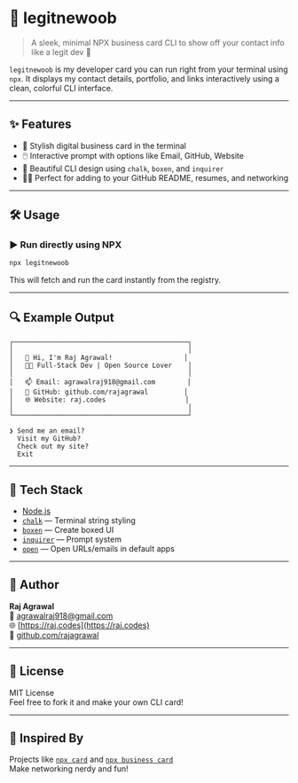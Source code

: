 # 💼 legitnewoob

> A sleek, minimal NPX business card CLI to show off your contact info like a legit dev 🚀

`legitnewoob` is my developer card you can run right from your terminal using `npx`. It displays my contact details, portfolio, and links interactively using a clean, colorful CLI interface.

---

## ✨ Features

- 📇 Stylish digital business card in the terminal
- 🖱️ Interactive prompt with options like Email, GitHub, Website
- 🎨 Beautiful CLI design using `chalk`, `boxen`, and `inquirer`
- 🧑‍💻 Perfect for adding to your GitHub README, resumes, and networking

---

## 🛠️ Usage

### ▶️ Run directly using NPX 

```bash
npx legitnewoob
```

This will fetch and run the card instantly from the registry.

---

## 🔍 Example Output

```
┌────────────────────────────────────────────┐
│                                            │
│   👋 Hi, I'm Raj Agrawal!                  │
│   🧑‍💻 Full-Stack Dev | Open Source Lover    │
│                                            │
│   📫 Email: agrawalraj918@gmail.com        │
│   🐙 GitHub: github.com/rajagrawal         │
│   🌐 Website: raj.codes                    │
│                                            │
└────────────────────────────────────────────┘

❯ Send me an email?
  Visit my GitHub?
  Check out my site?
  Exit
```

---

## 🧱 Tech Stack

- [Node.js](https://nodejs.org/)
- [`chalk`](https://www.npmjs.com/package/chalk) — Terminal string styling
- [`boxen`](https://www.npmjs.com/package/boxen) — Create boxed UI
- [`inquirer`](https://www.npmjs.com/package/inquirer) — Prompt system
- [`open`](https://www.npmjs.com/package/open) — Open URLs/emails in default apps

---

## 👤 Author

**Raj Agrawal**  
📧 [agrawalraj918@gmail.com](mailto:agrawalraj918@gmail.com)  
🌐 [https://raj.codes](https://raj.codes)  
🐙 [github.com/rajagrawal](https://github.com/rajagrawal)

---

## 📜 License

MIT License  
Feel free to fork it and make your own CLI card!

---

## 🙌 Inspired By

Projects like [`npx card`](https://github.com/bnb/bitandbang) and [`npx business card`](https://github.com/terkelg)  
Make networking nerdy and fun!
